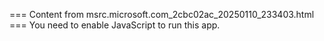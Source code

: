 === Content from msrc.microsoft.com_2cbc02ac_20250110_233403.html ===
You need to enable JavaScript to run this app.
